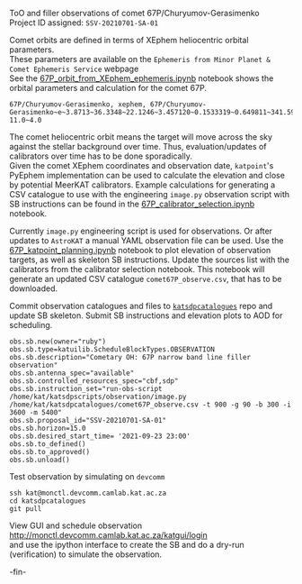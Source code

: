 ToO and filler observations of comet 67P/Churyumov-Gerasimenko    
Project ID assigned: `SSV-20210701-SA-01`

Comet orbits are defined in terms of XEphem heliocentric orbital parameters.    
These parameters are available on the `Ephemeris from Minor Planet & Comet Ephemeris Service` webpage    
See the
[67P_orbit_from_XEphem_ephemeris.ipynb](https://github.com/rubyvanrooyen/observation_planning/blob/main/comet67P/67P_orbit_from_XEphem_ephemeris.ipynb)
notebook shows the orbital parameters and calculation for the comet 67P.
```
67P/Churyumov-Gerasimenko, xephem, 67P/Churyumov-Gerasimenko~e~3.8713~36.3348~22.1246~3.457120~0.1533319~0.649811~341.5921~07/05.0/2021~2000~g 11.0~4.0
```

The comet heliocentric orbit means the target will move across the sky against the stellar background
over time.
Thus, evaluation/updates of calibrators over time has to be done sporadically.    
Given the comet XEphem coordinates and observation date, `katpoint`'s PyEphem implementation can be
used to calculate the elevation and close by potential MeerKAT calibrators.
Example calculations for generating a CSV catalogue to use with the engineering `image.py` observation script with SB instructions can be found in the
[67P_calibrator_selection.ipynb](https://github.com/rubyvanrooyen/observation_planning/blob/main/comet67P/67P_calibrator_selection.ipynb)
notebook.

Currently `image.py` engineering script is used for observations.
Or after updates to `AstroKAT` a manual YAML observation file can be used.
Use the
[67P_katpoint_planning.ipynb](https://github.com/rubyvanrooyen/observation_planning/blob/main/comet67P/67P_katpoint_planning.ipynb)
notebook to plot elevation of observation targets, as well as skeleton SB instructions.
Update the sources list with the calibrators from the calibrator selection notebook.
This notebook will generate an updated CSV catalogue `comet67P_observe.csv`, that has to be downloaded.

Commit observation catalogues and files to
[`katsdpcatalogues`](https://github.com/ska-sa/katsdpcatalogues)
repo and update SB skeleton.
Submit SB instructions and elevation plots to AOD for scheduling.
```
obs.sb.new(owner="ruby")
obs.sb.type=katuilib.ScheduleBlockTypes.OBSERVATION
obs.sb.description="Cometary OH: 67P narrow band line filler observation"
obs.sb.antenna_spec="available"
obs.sb.controlled_resources_spec="cbf,sdp"
obs.sb.instruction_set="run-obs-script /home/kat/katsdpscripts/observation/image.py /home/kat/katsdpcatalogues/comet67P_observe.csv -t 900 -g 90 -b 300 -i 3600 -m 5400"
obs.sb.proposal_id="SSV-20210701-SA-01"
obs.sb.horizon=15.0
obs.sb.desired_start_time= '2021-09-23 23:00'
obs.sb.to_defined()
obs.sb.to_approved()
obs.sb.unload()
```

Test observation by simulating on `devcomm`
```
ssh kat@monctl.devcomm.camlab.kat.ac.za
cd katsdpcatalogues
git pull
```

View GUI and schedule observation   
http://monctl.devcomm.camlab.kat.ac.za/katgui/login   
and use the ipython interface to create the SB and do a dry-run (verification) to simulate the
observation.

-fin-
